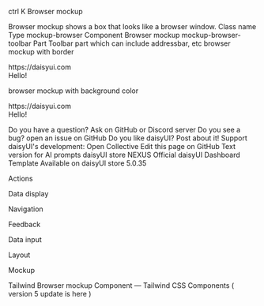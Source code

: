 ctrl
K
Browser mockup

Browser mockup shows a box that looks like a browser window.
Class name
Type
mockup-browser Component
Browser mockup
mockup-browser-toolbar
Part
Toolbar part which can include addressbar, etc
browser mockup with border

<div className="mockup-browser border-base-300 border w-full">
  <div className="mockup-browser-toolbar">
    <div className="input">https://daisyui.com</div>
  </div>
  <div className="grid place-content-center border-t border-base-300 h-80">Hello!</div>
</div>

browser mockup with background color

<div className="mockup-browser border border-base-300 w-full">
  <div className="mockup-browser-toolbar">
    <div className="input">https://daisyui.com</div>
  </div>
  <div className="grid place-content-center h-80">Hello!</div>
</div>

Do you have a question? Ask on GitHub or Discord server
Do you see a bug? open an issue on GitHub
Do you like daisyUI? Post about it!
Support daisyUI's development: Open Collective
Edit this page on GitHub
Text version for AI prompts
daisyUI store
NEXUS
Official daisyUI Dashboard Template
Available on daisyUI store
5.0.35

Actions

Data display

Navigation

Feedback

Data input

Layout

Mockup

Tailwind Browser mockup Component — Tailwind CSS Components ( version 5 update is here )
